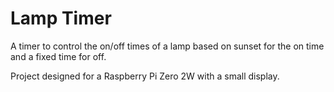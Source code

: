 # Lamp Timer

A timer to control the on/off times of a lamp based on sunset for the on time and a fixed time for off.

Project designed for a Raspberry Pi Zero 2W with a small display.

